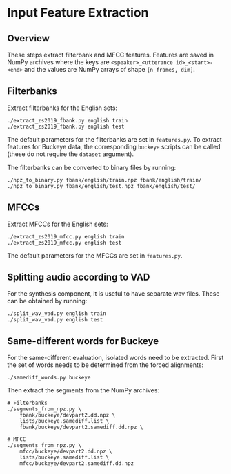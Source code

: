 Input Feature Extraction
========================

Overview
--------
These steps extract filterbank and MFCC features. Features are saved in NumPy
archives where the keys are `<speaker>_<utterance id>_<start>-<end>` and the
values are NumPy arrays of shape `[n_frames, dim]`.


Filterbanks
-----------
Extract filterbanks for the English sets:

    ./extract_zs2019_fbank.py english train
    ./extract_zs2019_fbank.py english test

The default parameters for the filterbanks are set in `features.py`. To extract
features for Buckeye data, the corresponding `buckeye` scripts can be called
(these do not require the `dataset` argument).

The filterbanks can be converted to binary files by running:

    ./npz_to_binary.py fbank/english/train.npz fbank/english/train/
    ./npz_to_binary.py fbank/english/test.npz fbank/english/test/


MFCCs
-----
Extract MFCCs for the English sets:

    ./extract_zs2019_mfcc.py english train
    ./extract_zs2019_mfcc.py english test

The default parameters for the MFCCs are set in `features.py`.


Splitting audio according to VAD
--------------------------------
For the synthesis component, it is useful to have separate wav files. These can
be obtained by running:

    ./split_wav_vad.py english train
    ./split_wav_vad.py english test


Same-different words for Buckeye
--------------------------------
For the same-different evaluation, isolated words need to be extracted. First
the set of words needs to be determined from the forced alignments:

    ./samediff_words.py buckeye

Then extract the segments from the NumPy archives:

    # Filterbanks
    ./segments_from_npz.py \
        fbank/buckeye/devpart2.dd.npz \
        lists/buckeye.samediff.list \
        fbank/buckeye/devpart2.samediff.dd.npz \

    # MFCC
    ./segments_from_npz.py \
        mfcc/buckeye/devpart2.dd.npz \
        lists/buckeye.samediff.list \
        mfcc/buckeye/devpart2.samediff.dd.npz
